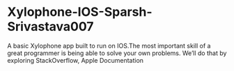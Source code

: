 # Xylophone-IOS-Sparsh-Srivastava007
A basic Xylophone app built to run on IOS.The most important skill of a great programmer is being able to solve your own problems. We’ll do that by exploring StackOverflow, Apple Documentation
